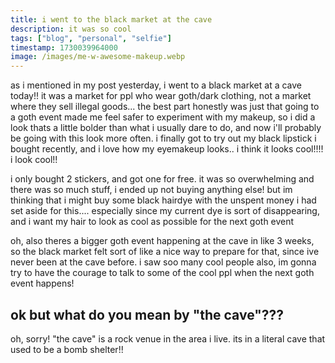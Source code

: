 ```yaml
---
title: i went to the black market at the cave
description: it was so cool
tags: ["blog", "personal", "selfie"]
timestamp: 1730039964000
image: /images/me-w-awesome-makeup.webp
---
```

as i mentioned in my post yesterday, i went to a black market at a cave today!! it was a market for ppl who wear goth/dark clothing, not a market where they sell illegal goods... the best part honestly was just that going to a goth event made me feel safer to experiment with my makeup, so i did a look thats a little bolder than what i usually dare to do, and now i'll probably be going with this look more often. i finally got to try out my black lipstick i bought recently, and i love how my eyemakeup looks.. i think it looks cool!!!! i look cool!!

i only bought 2 stickers, and got one for free. it was so overwhelming and there was so much stuff, i ended up not buying anything else! but im thinking that i might buy some black hairdye with the unspent money i had set aside for this.... especially since my current dye is sort of disappearing, and i want my hair to look as cool as possible for the next goth event

oh, also theres a bigger goth event happening at the cave in like 3 weeks, so the black market felt sort of like a nice way to prepare for that, since ive never been at the cave before. i saw soo many cool people also, im gonna try to have the courage to talk to some of the cool ppl when the next goth event happens!

## ok but what do you mean by "the cave"???
oh, sorry! "the cave" is a rock venue in the area i live. its in a literal cave that used to be a bomb shelter!!